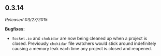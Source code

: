 ## 0.3.14

_Released 03/27/2015_

**Bugfixes:**

- `Socket.io` and `chokidar` are now being cleaned up when a project is closed. Previously `chokidar` file watchers would stick around indefinitely causing a memory leak each time any project is closed and reopened.
